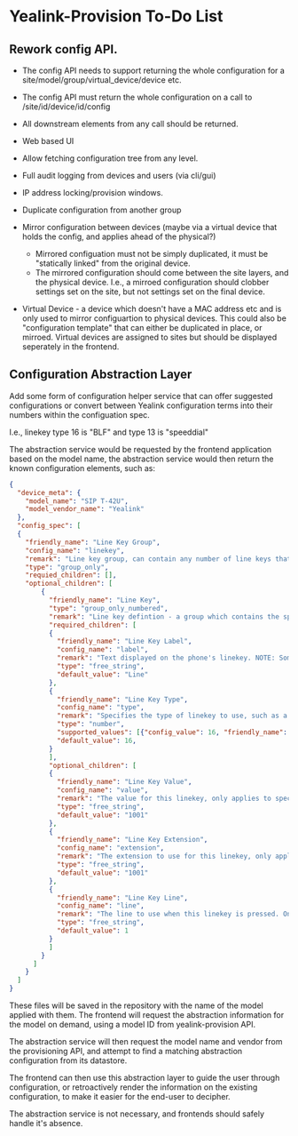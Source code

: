 # Yealink-Provision To-Do List

## Rework config API.

- The config API needs to support returning the whole configuration for a site/model/group/virtual_device/device etc.
- The config API must return the whole configuration on a call to /site/id/device/id/config
- All downstream elements from any call should be returned.

- Web based UI

- Allow fetching configuration tree from any level.
- Full audit logging from devices and users (via cli/gui)
- IP address locking/provision windows.
- Duplicate configuration from another group
- Mirror configuration between devices (maybe via a virtual device that holds the config, and applies ahead of the physical?)
  - Mirrored configuation must not be simply duplicated, it must be "statically linked" from the original device.
  - The mirrored configuration should come between the site layers, and the physical device. I.e., a mirroed configuration
  should clobber settings set on the site, but not settings set on the final device.
- Virtual Device - a device which doesn't have a MAC address etc and is only used to mirror configuartion to physical devices.
  This could also be "configuration template" that can either be duplicated in place, or mirroed.
  Virtual devices are assigned to sites but should be displayed seperately in the frontend.

## Configuration Abstraction Layer
Add some form of configuration helper service that can offer suggested configurations or convert between
Yealink configuration terms into their numbers within the configuation spec.

I.e., linekey type 16 is "BLF" and type 13 is "speeddial"

The abstraction service would be requested by the frontend application based on the model name, the abstraction
service would then return the known configuration elements, such as:

```json
{
  "device_meta": {
    "model_name": "SIP T-42U",
    "model_vendor_name": "Yealink"
  },
  "config_spec": [
  {
    "friendly_name": "Line Key Group",
    "config_name": "linekey",
    "remark": "Line key group, can contain any number of line keys that will appear on the phone, they will be paginated based on the number of available linekeys on the phone.",
    "type": "group_only",
    "requied_children": [],
    "optional_children": [
        {
          "friendly_name": "Line Key",
          "type": "group_only_numbered",
          "remark": "Line key defintion - a group which contains the specific config values for a linekey. Required to be an incrementing number.",
          "required_children": [
          {
            "friendly_name": "Line Key Label",
            "config_name": "label",
            "remark": "Text displayed on the phone's linekey. NOTE: Some displays may not be wide enough to display the full string.",
            "type": "free_string",
            "default_value": "Line"
          },
          {
            "friendly_name": "Line Key Type",
            "config_name": "type",
            "remark": "Specifies the type of linekey to use, such as a speeddial button, or BLF lamp.",
            "type": "number",
            "supported_values": [{"config_value": 16, "friendly_name": "BLF"}, {"config_value": 13, "friendly_name": "Speed Dial"}],
            "default_value": 16,
          }
          ],
          "optional_children": [
          {
            "friendly_name": "Line Key Value",
            "config_name": "value",
            "remark": "The value for this linekey, only applies to specific types of key.",
            "type": "free_string",
            "default_value": "1001"
          },
          {
            "friendly_name": "Line Key Extension",
            "config_name": "extension",
            "remark": "The extension to use for this linekey, only applies to specific types of linekey.",
            "type": "free_string",
            "default_value": "1001"
          },
          {
            "friendly_name": "Line Key Line",
            "config_name": "line",
            "remark": "The line to use when this linekey is pressed. Only applies to specific types of linekey, usually 1 in a single-line configuration.",
            "type": "free_string",
            "default_value": 1
          }
          ]
        }
      ]
    }
  ]
}
```

These files will be saved in the repository with the name of the model applied with them.
The frontend will request the abstraction information for the model on demand, using a model ID from yealink-provision API.

The abstraction service will then request the model name and vendor from the provisioning API, and attempt to find a matching abstraction
configuration from its datastore.

The frontend can then use this abstraction layer to guide the user through configuration, or retroactively render the information
on the existing configuration, to make it easier for the end-user to decipher.

The abstraction service is not necessary, and frontends should safely handle it's absence.